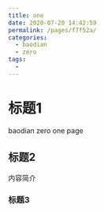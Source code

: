 ```yaml
---
title: one
date: 2020-07-20 14:42:59
permalink: /pages/f7f52a/
categories: 
  - baodian
  - zero
tags: 
  - 
---
```

# 标题1
baodian zero one page

## 标题2
内容简介

### 标题3
